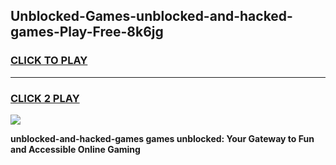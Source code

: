 
## Unblocked-Games-unblocked-and-hacked-games-Play-Free-8k6jg
<h3>
<a href="https://premium76.site?title=unblocked-and-hacked-games&ref=23A">CLICK TO PLAY</a></h3>
<hr>

<h3>
<a href="https://premium76.site?title=unblocked-and-hacked-games&ref=23A">CLICK 2 PLAY</a>
  
</h3>

<a href="https://premium76.site?title=unblocked-and-hacked-games&ref=23A"><img src="https://clearcache.store/games.png"></a>


**unblocked-and-hacked-games games unblocked: Your Gateway to Fun and Accessible Online Gaming**
